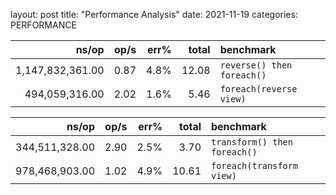 layout: post
title: "Performance Analysis"
date: 2021-11-19
categories: PERFORMANCE


|               ns/op |                op/s |    err% |     total | benchmark
|--------------------:|--------------------:|--------:|----------:|:----------
|    1,147,832,361.00 |                0.87 |    4.8% |     12.08 | `reverse() then foreach()`
|      494,059,316.00 |                2.02 |    1.6% |      5.46 | `foreach(reverse view)`

|               ns/op |                op/s |    err% |     total | benchmark
|--------------------:|--------------------:|--------:|----------:|:----------
|      344,511,328.00 |                2.90 |    2.5% |      3.70 | `transform() then foreach()`
|      978,468,903.00 |                1.02 |    4.9% |     10.61 | `foreach(transform view)`